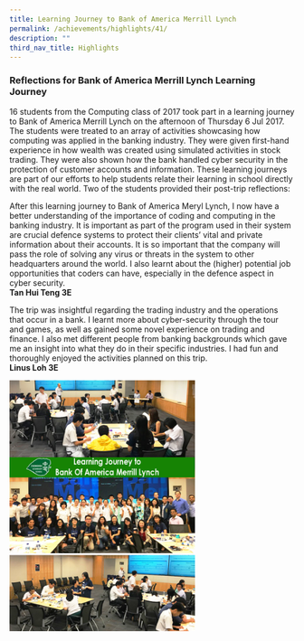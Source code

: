 ```yaml
---
title: Learning Journey to Bank of America Merrill Lynch
permalink: /achievements/highlights/41/
description: ""
third_nav_title: Highlights
---
```

### **Reflections for Bank of America Merrill Lynch Learning Journey**

16 students from the Computing class of 2017 took part in a learning journey to Bank of America Merrill Lynch on the afternoon of Thursday 6 Jul 2017. The students were treated to an array of activities showcasing how computing was applied in the banking industry. They were given first-hand experience in how wealth was created using simulated activities in stock trading. They were also shown how the bank handled cyber security in the protection of customer accounts and information. These learning journeys are part of our efforts to help students relate their learning in school directly with the real world. Two of the students provided their post-trip reflections:  
  
After this learning journey to Bank of America Meryl Lynch, I now have a better understanding of the importance of coding and computing in the banking industry. It is important as part of the program used in their system are crucial defence systems to protect their clients’ vital and private information about their accounts. It is so important that the company will pass the role of solving any virus or threats in the system to other headquarters around the world. I also learnt about the (higher) potential job opportunities that coders can have, especially in the defence aspect in cyber security.<br>
**Tan Hui Teng 3E**

The trip was insightful regarding the trading industry and the operations that occur in a bank. I learnt more about cyber-security through the tour and games, as well as gained some novel experience on trading and finance. I also met different people from banking backgrounds which gave me an insight into what they do in their specific industries. I had fun and thoroughly enjoyed the activities planned on this trip.<br>
**Linus Loh 3E**

<img src="/images/LJ%20to%20BoA%20Merrill%20Lynch%20Composite.jpg" style="width:65%">
